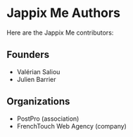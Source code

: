 Jappix Me Authors
=================

Here are the Jappix Me contributors:


Founders
--------

* Valérian Saliou
* Julien Barrier


Organizations
-------------

* PostPro (association)
* FrenchTouch Web Agency (company)